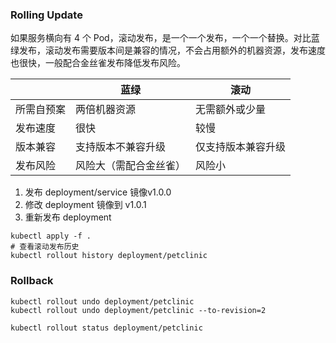 ### Rolling Update

如果服务横向有 4 个 Pod，滚动发布，是一个一个发布，一个一个替换。对比蓝绿发布，滚动发布需要版本间是兼容的情况，不会占用额外的机器资源，发布速度也很快，一般配合金丝雀发布降低发布风险。

|     |  蓝绿  | 滚动  |
|  ----  |  ----  |  ----  |
| 所需自预案 | 两倍机器资源 | 无需额外或少量 |
| 发布速度 | 很快 | 较慢 |
| 版本兼容 | 支持版本不兼容升级 | 仅支持版本兼容升级 |
| 发布风险 | 风险大（需配合金丝雀）| 风险小 |


1. 发布 deployment/service 镜像v1.0.0
2. 修改 deployment 镜像到 v1.0.1
3. 重新发布 deployment

```shell
kubectl apply -f .
# 查看滚动发布历史
kubectl rollout history deployment/petclinic
```

### Rollback

```shell
kubectl rollout undo deployment/petclinic
kubectl rollout undo deployment/petclinic --to-revision=2
```

```shell
kubectl rollout status deployment/petclinic
```
